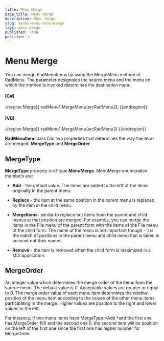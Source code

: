 ```yaml
---
title: Menu Merge
page_title: Menu Merge
description: Menu Merge
slug: menus-menu-menu-merge
tags: menu,merge
published: True
position: 1
---
```


# Menu Merge



You can merge RadMenuItems by using the MergeMenu method of RadMenu. The parameter designates the source menu and the menu on which the method is invoked determines the destination menu.

#### __[C#]__

{{region Merge}}
	            radMenu1.MergeMenu(srcRadMenu2);
	{{endregion}}



#### __[VB]__

{{region Merge}}
	        radMenu1.MergeMenu(srcRadMenu2)
	{{endregion}}



__RadMenuItem__ class has two properties that determines the way the items are merged: __MergeType__ and __MergeOrder__.  
			

## MergeType

__MergeType__ property is of type __MenuMerge__. MenuMerge enumeration members are:
				

* __Add__ - the default value. The items are added to the left of the items originally in the parent menu.
						

* __Replace__ - the item at the same position in the parent menu is replaced by the item in the child menu.
						

* __MergeItems__- similar to replace but items from the parent and child menus at that position are merged. For example,
							you can merge the items in the File menu of the parent form with the items of the File menu of the child form. The name of the menu is not
							important though - it is the match of positions in the parent menu and child menu that is taken in account not their names.
						

* __Remove__ - the item is removed when the child form is maximized in a MDI application.
						

## MergeOrder

An integer value which determines the merge order of the items from the source menu. The default value is 0. Acceptable values are greater
					or equal to 0. The merge order value of each menu item determines the *relative* position of the menu item according
					to the values of the other menu items participating in the merge. Higher values are position to the right and lower values to the left.
				

For instance, if two menu items have MergeType *Add *and the first one has MergeOrder 150 and the second one 0,
					the second item will be position on the left of the first one since the first one has higher number for MergeOrder.
				
